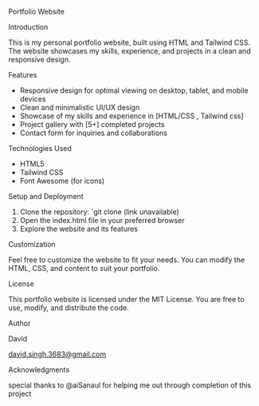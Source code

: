 Portfolio Website

Introduction

This is my personal portfolio website, built using HTML and Tailwind CSS. The website showcases my skills, experience, and projects in a clean and responsive design.

Features

- Responsive design for optimal viewing on desktop, tablet, and mobile devices
- Clean and minimalistic UI/UX design
- Showcase of my skills and experience in [HTML/CSS , Tailwind css]
- Project gallery with [5+] completed projects
- Contact form for inquiries and collaborations

Technologies Used

- HTML5
- Tailwind CSS
- Font Awesome (for icons)

Setup and Deployment

1. Clone the repository: `git clone (link unavailable)
2. Open the index.html file in your preferred browser
3. Explore the website and its features

Customization

Feel free to customize the website to fit your needs. You can modify the HTML, CSS, and content to suit your portfolio.

License

This portfolio website is licensed under the MIT License. You are free to use, modify, and distribute the code.

Author

David

david.singh.3683@gmail.com

Acknowledgments

special thanks to @aiSanaul for helping me out through completion of this project 
